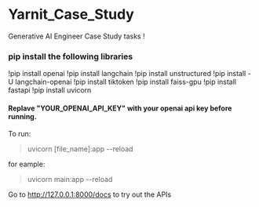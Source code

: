 # Yarnit_Case_Study
Generative AI Engineer Case Study tasks !

### pip install the following libraries 
!pip install openai
!pip install langchain
!pip install unstructured
!pip install -U langchain-openai
!pip install tiktoken
!pip install faiss-gpu
!pip install fastapi
!pip install uvicorn

#### Replave "YOUR_OPENAI_API_KEY" with your openai api key before running.

To run:
> uvicorn [file_name]:app --reload

for eample:
> uvicorn main:app --reload

Go to http://127.0.0.1:8000/docs to try out the APIs

